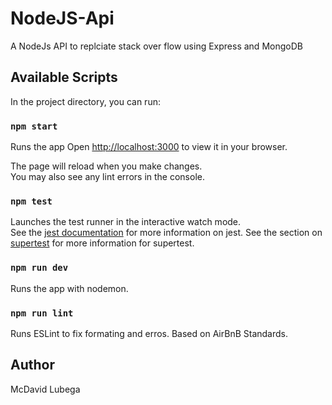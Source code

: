 # NodeJS-Api

A NodeJs API to replciate stack over flow using Express and MongoDB

## Available Scripts

In the project directory, you can run:

### `npm start`

Runs the app
Open [http://localhost:3000](http://localhost:3000) to view it in your browser.

The page will reload when you make changes.\
You may also see any lint errors in the console.

### `npm test`

Launches the test runner in the interactive watch mode.\
See the [jest documentation](https://jestjs.io/docs/getting-started) for more information on jest.
See the section on [supertest](https://github.com/visionmedia/supertest) for more information for supertest.

### `npm run dev`

Runs the app with nodemon.

### `npm run lint`

Runs ESLint to fix formating and erros.
Based on AirBnB Standards.

## Author

McDavid Lubega
